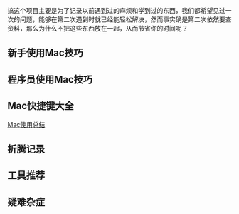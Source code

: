 搞这个项目主要是为了记录以前遇到过的麻烦和学到过的东西，我们都希望见过一次的问题，能够在第二次遇到时就已经能轻松解决，然而事实确是第二次依然要查资料，那么为什么不把这些东西放在一起，从而节省你的时间呢？

## 新手使用Mac技巧

## 程序员使用Mac技巧

## Mac快捷键大全

[Mac使用总结](https://liuqinh2s.github.io/2017/01/Mac%E4%BD%BF%E7%94%A8%E6%80%BB%E7%BB%93/)

## 折腾记录

## 工具推荐

## 疑难杂症
